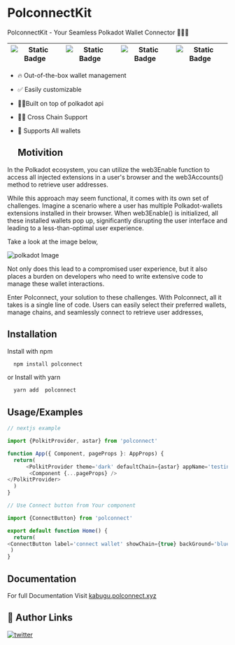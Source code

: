 
# PolconnectKit

PolconnectKit - Your Seamless Polkadot Wallet Connector 👩🏻‍💻


| ![Static Badge](https://img.shields.io/badge/polkadot-blue) | ![Static Badge](https://img.shields.io/badge/substrate-red) | ![Static Badge](https://img.shields.io/badge/typescript-fuchsia) | ![Static Badge](https://img.shields.io/badge/npm-red) |
| --- | --- | --- | --- |





- 🔥 Out-of-the-box wallet management
- ✅ Easily customizable
- 💪🏼Built on top of polkadot api
- 👌🏻 Cross Chain Support
- 🦄 Supports All wallets

  ## Motivition


In the Polkadot ecosystem, you can utilize the web3Enable function to access all injected extensions in a user's browser and the web3Accounts() method to retrieve user addresses. 

While this approach may seem functional, it comes with its own set of challenges. Imagine a scenario where a user has multiple Polkadot-wallets extensions installed in their browser. When web3Enable() is initialized, all these installed wallets pop up, significantly disrupting the user interface and leading to a less-than-optimal user experience.

Take a look at the image below, 


![polkadot Image](https://i.ibb.co/MnZT9bQ/photo-2023-10-09-12-25-29.jpg)


Not only does this lead to a compromised user experience, but it also places a burden on developers who need to write extensive code to manage these wallet interactions.

Enter Polconnect, your solution to these challenges. With Polconnect, all it takes is a single line of code. Users can easily select their preferred wallets, manage chains, and seamlessly connect to retrieve user addresses,


## Installation

Install  with npm
```bash
  npm install polconnect
```
 or Install  with yarn
```bash
  yarn add  polconnect
```
    
## Usage/Examples

```javascript
// nextjs example

import {PolkitProvider, astar} from 'polconnect'

function App({ Component, pageProps }: AppProps) {
  return(
      <PolkitProvider theme='dark' defaultChain={astar} appName='testing'>
       <Component {...pageProps} />
</PolkitProvider>     
  ) 
}

// Use Connect button from Your component

import {ConnectButton} from 'polconnect'

export default function Home() {
  return(
<ConnectButton label='connect wallet' showChain={true} backGround='blue'   />
 )
}
```

## Documentation

For full Documentation  Visit  [kabugu.polconnect.xyz](kabugu.polconnect.xyz/)




## 🔗 Author Links

[![twitter](https://img.shields.io/badge/twitter-1DA1F2?style=for-the-badge&logo=twitter&logoColor=white)](https://twitter.com/KabuguAbdul)







